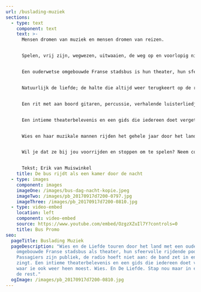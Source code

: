 ```yaml
---
url: /buslading-muziek
sections:
  - type: text
    component: text
    text: >-
      Mensen dromen van muziek en mensen dromen van reizen.


      Spelen, vrij zijn, wegwezen, uitwaaien, de weg op en voorlopig niet meer terug. Wies en haar mannen hebben die twee oer-dromen laten samensmelten. Ze hebben de stem, de instrumenten, de liedjes, het verhaal. Maar vooral hebben zij: De Bus.


      Een ouderwetse omgebouwde Franse stadsbus is hun theater, hun sfeervolle rijdende podium. Passagiers zijn publiek, de radio hoeft niet aan: de band zet in en Wies zingt. Over landschappen, helden, verre bestemmingen, mannen, vrouwen en liefde. 


      Natuurlijk de liefde; de halte die altijd weer terugkeert op de route, de motor die ons draaiend houdt.


      Een rit met aan boord gitaren, percussie, verhalende luisterliedjes en vers geschreven lyriek. 


      Een intieme theaterbelevenis en een gids die iedereen doet vergeten waar ie ook weer heen moest. Wies. En De Liefde. Stap nou maar in en vergeet de rest.


      Wies en haar muzikale mannen rijden het gehele jaar door het land met hun theatertje op wielen. 


      Wil je dat ze bij jou voorrijden en stoppen om te spelen? Neem contact op met onze chauffeur/boeker via [boekingen@wiesendeliefde.nl](mailto:boekingen@wiesendeliefde.nl). Zij zoekt graag de weg met je!


      Tekst; Erik van Muiswinkel
    title: De bus rijdt als een kamer door de nacht
  - type: images
    component: images
    imageOne: /images/bus-dag-nacht-kopie.jpeg
    imageTwo: /images/pb_20170917d7200-0797.jpg
    imageThree: /images/pb_20170917d7200-0810.jpg
  - type: video-embed
    location: left
    component: video-embed
    source: https://www.youtube.com/embed/OzgzXZuIl7Y?controls=0
    title: Bus Promo
seo:
  pageTitle: Buslading Muziek
  pageDescription: "Wies en de Liefde touren door het land met een ouderwetse
    omgebouwde Franse stadsbus als theater, hun sfeervolle rijdende podium.
    Passagiers zijn publiek, de radio hoeft niet aan: de band zet in en Wies
    zingt. Een intieme theaterbelevenis en een gids die iedereen doet vergeten
    waar ie ook weer heen moest. Wies. En De Liefde. Stap nou maar in en vergeet
    de rest."
  ogImage: /images/pb_20170917d7200-0810.jpg
---
```

